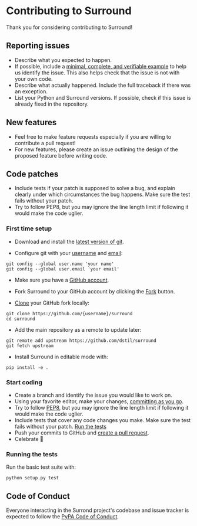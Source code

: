 # Contributing to Surround

Thank you for considering contributing to Surround!


## Reporting issues

* Describe what you expected to happen.
* If possible, include a [minimal, complete, and verifiable example](https://stackoverflow.com/help/mcve) to help us identify the issue. This also helps check that the issue is not with your own code.
* Describe what actually happened. Include the full traceback if there was an exception.
* List your Python and Surround versions. If possible, check if this issue is already fixed in the repository.

## New features

* Feel free to make feature requests especially if you are willing to contribute a pull request!
* For new features, please create an issue outlining the design of the proposed feature before writing code.

## Code patches

* Include tests if your patch is supposed to solve a bug, and explain clearly under which circumstances the bug happens. Make sure the test fails without your patch.
* Try to follow PEP8, but you may ignore the line length limit if following it would make the code uglier.

### First time setup
* Download and install the [latest version of git](https://git-scm.com/downloads).

* Configure git with your [username](https://help.github.com/articles/setting-your-username-in-git/) and [email](https://help.github.com/articles/setting-your-commit-email-address-in-git/):

```
git config --global user.name 'your name'
git config --global user.email 'your email'
```

* Make sure you have a [GitHub account](https://github.com/).

* Fork Surround to your GitHub account by clicking the [Fork](https://github.com/dstil/surround/fork) button.

* [Clone](https://help.github.com/articles/fork-a-repo/#step-2-create-a-local-clone-of-your-fork) your GitHub fork locally:

```
git clone https://github.com/{username}/surround
cd surround
```

* Add the main repository as a remote to update later:

```
git remote add upstream https://github.com/dstil/surround
git fetch upstream
```

* Install Surround in editable mode with:

`pip install -e .`

### Start coding

* Create a branch and identify the issue you would like to work on.
* Using your favorite editor, make your changes, [committing as you go](https://dont-be-afraid-to-commit.readthedocs.io/en/latest/git/commandlinegit.html#commit-your-changes).
* Try to follow [PEP8](https://pep8.org/), but you may ignore the line length limit if following it would make the code uglier.
* Include tests that cover any code changes you make. Make sure the test fails without your patch. [Run the tests](#running-the-tests)
* Push your commits to GitHub and [create a pull request](https://help.github.com/articles/creating-a-pull-request/).
* Celebrate 🎉

### Running the tests

Run the basic test suite with:

`python setup.py test`

## Code of Conduct

Everyone interacting in the Surrond project's codebase and issue tracker is expected to follow the [PyPA Code of Conduct][coc].

[coc]: https://www.pypa.io/en/latest/code-of-conduct/
